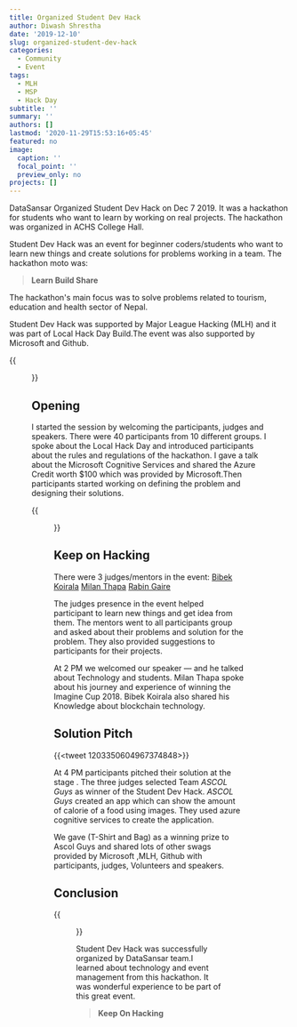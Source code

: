 ```yaml
---
title: Organized Student Dev Hack
author: Diwash Shrestha
date: '2019-12-10'
slug: organized-student-dev-hack
categories:
  - Community
  - Event
tags:
  - MLH
  - MSP
  - Hack Day
subtitle: ''
summary: ''
authors: []
lastmod: '2020-11-29T15:53:16+05:45'
featured: no
image:
  caption: ''
  focal_point: ''
  preview_only: no
projects: []
---
```



DataSansar Organized Student Dev Hack on Dec 7 2019. It was a hackathon for students who want to learn by working on real projects. The hackathon was organized in ACHS College Hall.

Student Dev Hack was an event for beginner coders/students who want to learn new things and create solutions for problems working in a team. The hackathon moto was:

> **Learn Build Share**

The hackathon's main focus was to solve problems related to tourism, education and health sector of Nepal.

Student Dev Hack was supported by Major League Hacking (MLH) and it was part of Local Hack Day Build.The event was also supported by Microsoft and Github.

{{<figure src="https://pbs.twimg.com/media/ELMiMr_U4AAo_fO?format=jpg&name=large"  caption="student developers">}}

## Opening

I started the session by welcoming the participants, judges and speakers. There were 40 participants from 10 different groups. I spoke about the Local Hack Day and introduced participants about the rules and regulations of the hackathon. I gave a talk about the Microsoft Cognitive Services and shared the Azure Credit worth $100 which was provided by Microsoft.Then participants started working on defining the problem and designing their solutions.

{{<figure src="https://pbs.twimg.com/media/ELMiK2DUwAA3jnV?format=jpg&name=large" caption="hackers in the work">}}

## Keep on Hacking

There were 3 judges/mentors in the event:
[Bibek Koirala](https://www.facebook.com/bibek.koirala.3760)
[Milan Thapa](https://www.facebook.com/link2rn)
[Rabin Gaire](https://www.facebook.com/heyrabin)

The judges presence in the event helped participant to learn new things and get idea from them. The mentors went to all participants group and asked about their problems and solution for the problem. They also provided suggestions to participants for their projects.


At 2 PM we welcomed our speaker — and he talked about Technology and students. Milan Thapa spoke about his journey and experience of winning the Imagine Cup 2018. Bibek Koirala also shared his Knowledge about blockchain technology.

## Solution Pitch

{{<tweet 1203350604967374848>}}

At 4 PM participants pitched their solution at the stage . The three judges selected Team *ASCOL Guys* as winner of the Student Dev Hack. *ASCOL Guys* created an app which can show the amount of calorie of a food using images. They used azure cognitive services to create the application.

We gave (T-Shirt and Bag) as a winning prize to Ascol Guys and shared lots of other swags provided by Microsoft ,MLH, Github with participants, judges, Volunteers and speakers.

## Conclusion

{{<figure src="https://pbs.twimg.com/media/ELMo_UOUUAAt7h4?format=jpg&name=medium" caption="Student dev hack">}}

Student Dev Hack was successfully organized by DataSansar team.I learned about technology and event management from this hackathon. It was wonderful experience to be part of this great event.

> **Keep On Hacking**

